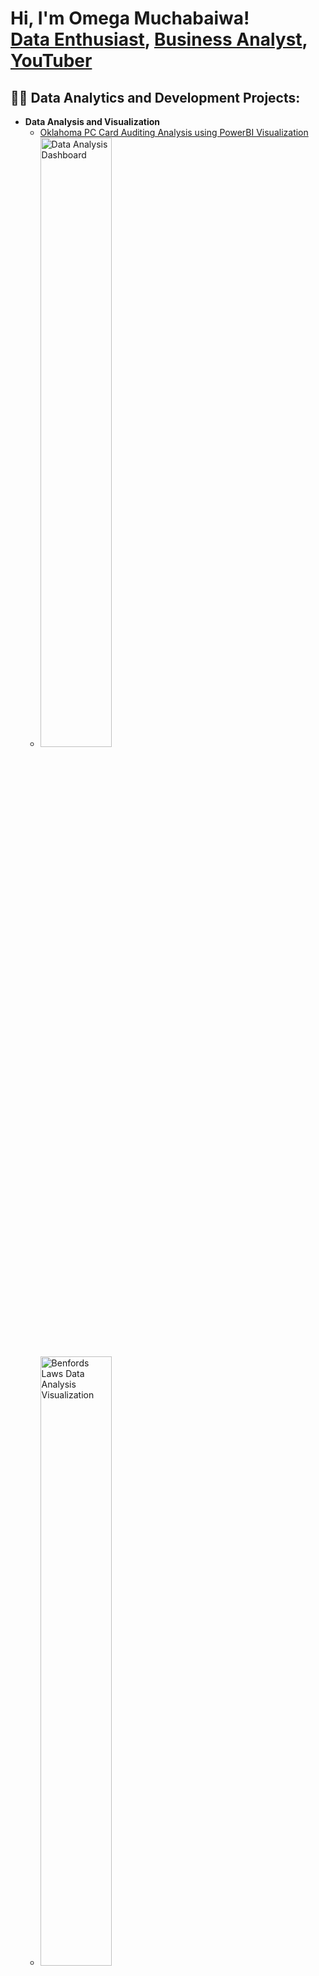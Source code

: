 <h1>Hi, I'm Omega Muchabaiwa! <br/>
<a href="https://github.com/Tawanda5289">Data Enthusiast</a>, 
<a href="https://www.linkedin.com/in/omega-muchabaiwa">Business Analyst</a>, 
<a href="https://www.youtube.com/@OmegaMuchabaiwa-k4i">YouTuber</a></h1>

<h2>👨‍💻 Data Analytics and Development Projects:</h2>

- <b>Data Analysis and Visualization</b>
  - [Oklahoma PC Card Auditing Analysis using PowerBI Visualization](https://github.com/Tawanda5289/oklahoma-auditing-analysis)
  - <img src="https://imgur.com/IORyWUe.png" height="50%" width="50%" alt="Data Analysis Dashboard"/>
  - <img src="https://imgur.com/w2f9vzt.png" height="50%" width="50%" alt="Benfords Laws Data Analysis Visualization"/>
  - <img src="https://imgur.com/NiXpw5p.png" height="50%" width="50%" alt="Analysis of State agencies spending"/> <br />>
  - [Online Stock Trading Simulation](https://github.com/Tawanda5289/Project-stocks)
    <br />
    <img src="https://imgur.com/UW6UwW2.png" height="50%" width="50%" alt="Initialize the Trading Simulation"/>
    <br />
    <img src="https://imgur.com/Lv9RLTW.png" height="50%" width="50%" alt="Select Stocks and Set Initial Capital"/>
    <br />
    <img src="https://imgur.com/sx0cxdi.png" height="50%" width="50%" alt="Analyze Portfolio Performance"/>
   <img src="https://i.imgur.com/NmrOxql.png" height="50%" width="50%" alt="Simulate Portfolio Changes Over Time"/> <br />>
- <b>Algorithm Development</b>
   - [Dating Matchmaking Logic](https://github.com/Tawanda5289/DatingAlgorithm)
   - <img src="https://imgur.com/7VAAH1X.png" height="50%" width="50%" alt="Define Data by assigning names"/>
   - <img src="https://imgur.com/kwp1Ksj.png" height="50%" width="50%" alt="Calculate compatibility scores"/>
   - <img src="https://imgur.com/M58vYAS.png" height="50%" width="50%" alt="Matching Results"/>
   <br />>
  - [NBA Travel Distance Calculator using Excel for optimization](https://github.com/Tawanda5289/NBA-MILES)
  - <img src="https://imgur.com/AQyhxPs.png" height="50%" width="50%" alt="Data set"/>
  - <img src="https://imgur.com/hqLac81.png" height="50%" width="50%" alt="Calculating Distance and order according to distance"/>
   <br />>
- <b>Inventory Management</b>
  - [Inventory Allocation Optimization](https://github.com/Tawanda5289/inventory-allocation)
  - <img src="https://imgur.com/LFXCFAA.png" height="50%" width="50%" alt="Optimum Order Quantity"/>
  - <img src="https://imgur.com/suOPYb7.png" height="50%" width="50%" alt="Economic Order quantity"/>

<h2>📺 Upcoming YouTube Videos</h2>

- [Understanding Auditing with Oklahoma PC Card Data](https://www.youtube.com/@OmegaMuchabaiwa-k4i)
- [Simulating Online Stock Trading Strategies](https://www.youtube.com/@OmegaMuchabaiwa-k4i)
- [Optimizing Inventory Allocation: A Data-Driven Approach](https://www.youtube.com/@OmegaMuchabaiwa-k4i)

<h2>🤳 Connect with me:</h2>

[<img align="left" alt="Omega Muchabaiwa | YouTube" width="22px" src="https://cdn.jsdelivr.net/npm/simple-icons@v3/icons/youtube.svg" />][youtube]
[<img align="left" alt="Omega Muchabaiwa | LinkedIn" width="22px" src="https://cdn.jsdelivr.net/npm/simple-icons@v3/icons/linkedin.svg" />][linkedin]

[twitter]: https://twitter.com/YOUR_TWITTER
[youtube]: https://www.youtube.com/@OmegaMuchabaiwa-k4i
[linkedin]: https://linkedin.com/in/omega-muchabaiwa
